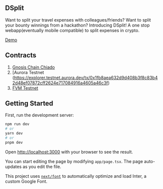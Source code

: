## DSplit
Want to split your travel expenses with colleagues/friends? Want to split your bounty winnings from a hackathon?
Introducing DSplit! A one stop webapp(eventually mobile compatible) to split expenses in crypto.


[Demo](TBD)

## Contracts

1. [Gnosis Chain Chiado](https://blockscout.com/gnosis/chiado/address/0x22D49c04622eCCA58389f2fF4B39451ec5137C91)
2. [Aurora Testnet (https://explorer.testnet.aurora.dev/tx/0x1fb8aea632d9d408b3f8c83b42d48ef07872cff2624e717084916a4605a46c3f)
3. [FVM Testnet](https://calibration.filfox.info/en/address/0x22D49c04622eCCA58389f2fF4B39451ec5137C91)

## Getting Started

First, run the development server:

```bash
npm run dev
# or
yarn dev
# or
pnpm dev
```

Open [http://localhost:3000](http://localhost:3000) with your browser to see the result.

You can start editing the page by modifying `app/page.tsx`. The page auto-updates as you edit the file.

This project uses [`next/font`](https://nextjs.org/docs/basic-features/font-optimization) to automatically optimize and load Inter, a custom Google Font.
